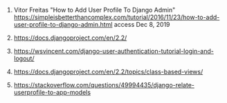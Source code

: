 
1. Vitor Freitas "How to Add User Profile To Django Admin" https://simpleisbetterthancomplex.com/tutorial/2016/11/23/how-to-add-user-profile-to-django-admin.html access Dec 8, 2019

2. https://docs.djangoproject.com/en/2.2/


3. https://wsvincent.com/django-user-authentication-tutorial-login-and-logout/
4. https://docs.djangoproject.com/en/2.2/topics/class-based-views/
5. https://stackoverflow.com/questions/49994435/django-relate-userprofile-to-app-models